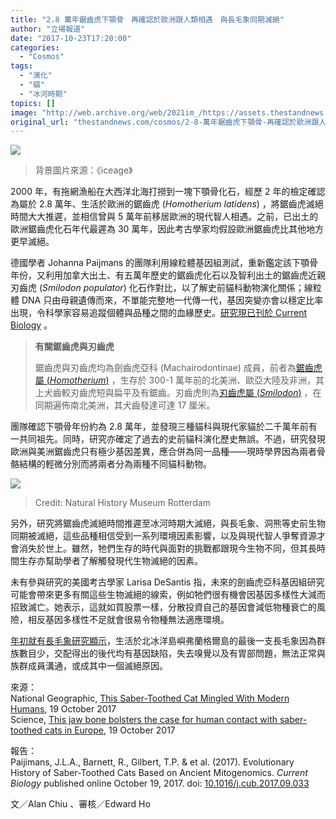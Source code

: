 ```yaml
---
title: "2.8 萬年鋸齒虎下顎骨　再確認於歐洲跟人類相遇　與長毛象同期滅絕"
author: "立場報道"
date: "2017-10-23T17:20:00"
categories:
  - "Cosmos"
tags:
  - "演化"
  - "貓"
  - "冰河時期"
topics: []
image: "http://web.archive.org/web/2021im_/https://assets.thestandnews.com/media/photos/iceage-10_RNQWo.png"
original_url: "thestandnews.com/cosmos/2-8-萬年鋸齒虎下顎骨-再確認於歐洲跟人類相遇-與長毛象同期滅絕"
---
```

![](http://web.archive.org/web/2021im_/https://assets.thestandnews.com/media/photos/iceage-10_RNQWo.png)
> 背景圖片來源：《iceage》

2000 年，有拖網漁船在大西洋北海打撈到一塊下顎骨化石，經歷 2 年的檢定確認為屬於 2.8 萬年、生活於歐洲的鋸齒虎 (_Homotherium latidens_) ，將鋸齒虎滅絕時間大大推遲，並相信曾與 5 萬年前移居歐洲的現代智人相遇。之前，已出土的歐洲鋸齒虎化石年代最遲為 30 萬年，因此考古學家均假設歐洲鋸齒虎比其他地方更早滅絕。

德國學者 Johanna Paijmans 的團隊利用線粒體基因組測試，重新鑑定該下顎骨年份，又利用加拿大出土、有五萬年歷史的鋸齒虎化石以及智利出土的鋸齒虎近親刃齒虎 (_Smilodon populator_) 化石作對比，以了解史前貓科動物演化關係；線粒體 DNA 只由母親遺傳而來，不單能完整地一代傳一代，基因突變亦會以穩定比率出現，令科學家容易追蹤個體與品種之間的血緣歷史。[研究現已刊於 Current Biology](http://web.archive.org/web/20211229095515/http://%E7%A0%94%E7%A9%B6/) 。

> **有關鋸齒虎與刃齒虎**
> 
> 鋸齒虎與刃齒虎均為劍齒虎亞科 (Machairodontinae) 成員，前者為[鋸齒虎屬 (_Homotherium_)](http://web.archive.org/web/20211229095515/https://en.wikipedia.org/wiki/Homotherium) ，生存於 300-1 萬年前的北美洲、歐亞大陸及非洲，其上犬齒較刃齒虎短與扁平及有鋸齒。刃齒虎則為[刃齒虎屬 (_Smilodon_)](http://web.archive.org/web/20211229095515/https://en.wikipedia.org/wiki/Smilodon) ，在同期遍佈南北美洲，其犬齒發達可達 17 厘米。

團隊確認下顎骨年份約為 2.8 萬年，並發現三種貓科與現代家貓於二千萬年前有一共同祖先。同時，研究亦確定了過去的史前貓科演化歷史無誤。不過，研究發現歐洲與美洲鋸齒虎只有極少基因差異，應合併為同一品種——現時學界因為兩者骨骼結構的輕微分別而將兩者分為兩種不同貓科動物。

![](http://web.archive.org/web/2021im_/https://assets.thestandnews.com/media/photos/cc_Homotherium-fossil_1fpKE.jpg)
> Credit: Natural History Museum Rotterdam

另外，研究將鋸齒虎滅絕時間推遲至冰河時期大滅絕，與長毛象、洞熊等史前生物同期被滅絕，這些品種相信受到一系列環境因素影響，以及與現代智人爭奪資源才會消失於世上。雖然，牠們生存的時代與面對的挑戰都跟現今生物不同，但其長時間生存亦幫助學者了解觸發現代生物滅絕的因素。

未有參與研究的美國考古學家 Larisa DeSantis 指，未來的劍齒虎亞科基因組研究可能會帶來更多有關這些生物滅絕的線索，例如牠們很有機會因基因多樣性大減而招致滅亡。她表示，這就如買股票一樣，分散投資自己的基因會減低物種衰亡的風險，相反基因多樣性不足就會很易令物種無法適應環境。

[年初就有長毛象研究顯示](../../cosmos/%E6%9C%80%E5%BE%8C%E9%95%B7%E6%AF%9B%E8%B1%A1%E6%87%B7%E5%8A%A3%E7%AD%89%E5%9F%BA%E5%9B%A0-%E5%A4%B1%E5%97%85%E8%A6%BA-%E6%AF%9B%E9%AB%AE%E9%80%8F%E6%98%8E-%E4%B8%8D%E6%87%82%E7%A4%BE%E4%BA%A4/)，生活於北冰洋島嶼弗蘭格爾島的最後一支長毛象因為群族數目少，交配得出的後代均有基因缺陷，失去嗅覺以及有胃部問題，無法正常與族群成員溝通，或成其中一個滅絕原因。

來源：  
National Geographic, [This Saber-Toothed Cat Mingled With Modern Humans](http://web.archive.org/web/20211229095515/https://news.nationalgeographic.com/2017/10/saber-toothed-cats-survived-longer-dna-animals-science/), 19 October 2017  
Science, [This jaw bone bolsters the case for human contact with saber-toothed cats in Europe](http://web.archive.org/web/20211229095515/http://www.sciencemag.org/news/2017/10/jaw-bone-bolsters-case-human-contact-saber-toothed-cats-europe), 19 October 2017

報告：  
Paijimans, J.L.A., Barnett, R., Gilbert, T.P. & et al. (2017). Evolutionary History of Saber-Toothed Cats Based on Ancient Mitogenomics. _Current Biology_ published online October 19, 2017. doi: [10.1016/j.cub.2017.09.033](http://web.archive.org/web/20211229095515/http://www.cell.com/current-biology/fulltext/S0960-9822(17)31198-3)

文／Alan Chiu 、審核／Edward Ho